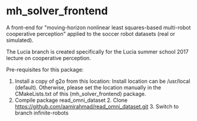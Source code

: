 # mh_solver_frontend

A front-end for "moving-horizon nonlinear least squares-based multi-robot cooperative perception" applied to the soccer robot datasets (real or simulated). 

The Lucia branch is created specifically for the Lucia summer school 2017 lecture on cooperative perception. 

Pre-requisites for this package:

1. Install a copy of g2o from this location: <To be inserted just before the start of the school>
   Install location can be /usr/local (default). Otherwise, please set the location manually in the CMakeLists.txt of this (mh_solver_frontend) package.
2. Compile package read_omni_dataset
   2. Clone https://github.com/aamirahmad/read_omni_dataset.git
   3. Switch to branch infinite-robots

  

